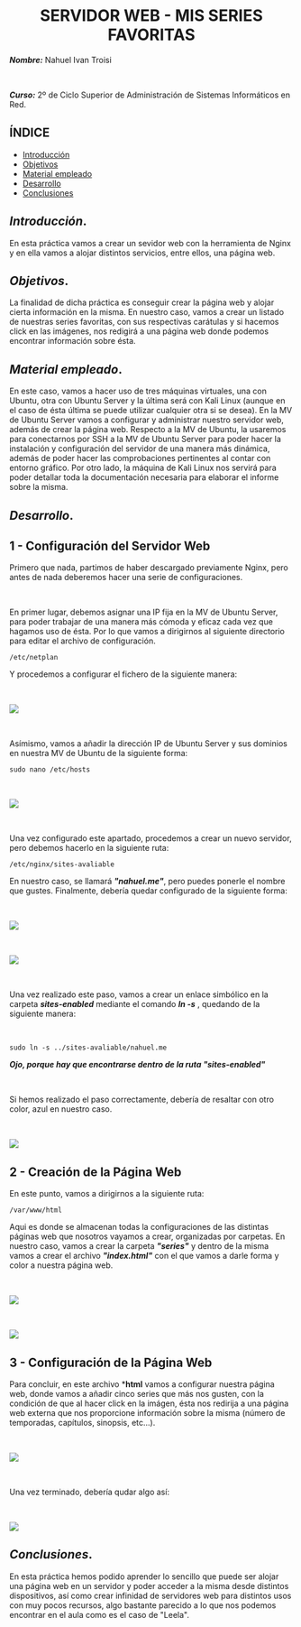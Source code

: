 <center>

# SERVIDOR WEB - MIS SERIES FAVORITAS


</center>

***Nombre:*** Nahuel Ivan Troisi 

<br>

***Curso:*** 2º de Ciclo Superior de Administración de Sistemas Informáticos en Red.

## ÍNDICE

+ [Introducción](#id1)
+ [Objetivos](#id2)
+ [Material empleado](#id3)
+ [Desarrollo](#id4)
+ [Conclusiones](#id5)


## ***Introducción***. <a name="id1"></a>

En esta práctica vamos a crear un sevidor web con la herramienta de Nginx y en ella vamos a alojar distintos servicios, entre ellos, una página web. 

## ***Objetivos***. <a name="id2"></a>

La finalidad de dicha práctica es conseguir crear la página web y alojar cierta información en la misma. En nuestro caso, vamos a crear un listado de
nuestras series favoritas, con sus respectivas carátulas y si hacemos click en las imágenes, nos redigirá a una página web donde podemos encontrar
información sobre ésta. 

## ***Material empleado***. <a name="id3"></a>

En este caso, vamos a hacer uso de tres máquinas virtuales, una con Ubuntu, otra con Ubuntu Server y la última será con Kali Linux 
(aunque en el caso de ésta última se puede utilizar cualquier otra si se desea).
En la MV de Ubuntu Server vamos a configurar y administrar nuestro servidor web, además de crear la página web.
Respecto a la MV de Ubuntu, la usaremos para conectarnos por SSH a la MV de Ubuntu Server para poder hacer la instalación y configuración del servidor
de una manera más dinámica, además de poder hacer las comprobaciones pertinentes al contar con entorno gráfico. 
Por otro lado, la máquina de Kali Linux nos servirá para poder detallar toda la documentación necesaria para elaborar el informe sobre la misma. 

## ***Desarrollo***. <a name="id4"></a>

## 1 - Configuración del Servidor Web

Primero que nada, partimos de haber descargado previamente Nginx, pero antes de nada deberemos hacer una serie de configuraciones.

<br>

En primer lugar, debemos asignar una IP fija en la MV de Ubuntu Server, para poder trabajar de una manera más cómoda y eficaz cada vez que hagamos uso de ésta. Por lo
que vamos a dirigirnos al siguiente directorio para editar el archivo de configuración.

~~~
/etc/netplan
~~~

Y procedemos a configurar el fichero de la siguiente manera:

<br>

![](img/img002.PNG)

<br>

Asímismo, vamos a añadir la dirección IP de Ubuntu Server y sus dominios en nuestra MV de Ubuntu de la siguiente forma:

~~~
sudo nano /etc/hosts
~~~

<br>

![](img/img001.PNG)

<br>

Una vez configurado este apartado, procedemos a crear un nuevo servidor, pero debemos hacerlo en la siguiente ruta:

~~~
/etc/nginx/sites-avaliable
~~~

En nuestro caso, se llamará ***"nahuel.me"***, pero puedes ponerle el nombre que gustes. Finalmente, debería quedar configurado de la siguiente forma:

<br>

![](img/img003.PNG)

<br>

![](img/img004.PNG)

<br>

Una vez realizado este paso, vamos a crear un enlace simbólico en la carpeta ***sites-enabled*** mediante el comando ***ln -s*** , quedando de la siguiente manera:

<br>

~~~
sudo ln -s ../sites-avaliable/nahuel.me
~~~

***Ojo, porque hay que encontrarse dentro de la ruta "sites-enabled"*** 

<br>

Si hemos realizado el paso correctamente, debería de resaltar con otro color, azul en nuestro caso. 

<br>

![](img/img005.PNG)


## 2 - Creación de la Página Web

En este punto, vamos a dirigirnos a la siguiente ruta:

~~~
/var/www/html
~~~

Aqui es donde se almacenan todas la configuraciones de las distintas páginas web que nosotros vayamos a crear, organizadas por carpetas. En nuestro caso, vamos a
crear la carpeta ***"series"*** y dentro de la misma vamos a crear el archivo ***"index.html"*** con el que vamos a darle forma y color a nuestra página web. 

<br>

![](img/img006.PNG)

<br>

![](img/img007.PNG)

## 3 - Configuración de la Página Web

Para concluir, en este archivo ***html** vamos a configurar nuestra página web, donde vamos a añadir cinco series que más nos gusten, con la condición de que
al hacer click en la imágen, ésta nos redirija a una página web externa que nos proporcione información sobre la misma (número de temporadas, capítulos, sinopsis,
etc...).

<br>

![](img/img008.PNG)

<br>

Una vez terminado, debería qudar algo así:

<br>

![](img/resultado.gif)

## ***Conclusiones***. <a name="id5"></a>
En esta práctica hemos podido aprender lo sencillo que puede ser alojar una página web en un servidor y poder acceder a la misma desde distintos dispositivos,
así como crear infinidad de servidores web para distintos usos con muy pocos recursos, algo bastante parecido a lo que nos podemos encontrar en el aula
como es el caso de "Leela". 

